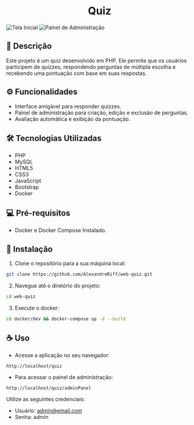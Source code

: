 # <center>Quiz</center>

![Tela Inicial](./docs/imgs/quiz-tela-inicial.gif)
![Painel de Administração](./docs/imgs/quiz-painel-admin.gif)

## 📖 Descrição

Este projeto é um quiz desenvolvido em PHP. Ele permite que os usuários participem de quizzes, respondendo perguntas de múltipla escolha e recebendo uma pontuação com base em suas respostas.

## ⚙️ Funcionalidades

- Interface amigável para responder quizzes.
- Painel de administração para criação, edição e exclusão de perguntas.
- Avaliação automática e exibição da pontuação.

## 🛠️ Tecnologias Utilizadas

- PHP
- MySQL
- HTML5
- CSS3
- JavaScript
- Bootstrap
- Docker

## 💻 Pré-requisitos

- Docker e Docker Compose Instalado.

## 🚀 Instalação

1. Clone o repositório para a sua máquina local:

```bash
git clone https://github.com/AlexandreRiff/web-quiz.git
```

2. Navegue até o diretório do projeto:

```bash
cd web-quiz
```

3. Execute o docker:

```bash
cd docker/dev && docker-compose up -d --build
```

## ☕️ Uso

- Acesse a aplicação no seu navegador:

```
http://localhost/quiz
```

- Para acessar o painel de administração:

```
http://localhost/quiz/adminPanel
```

Utilize as seguintes credenciais:

- Usuário: admin@email.com
- Senha: admin
